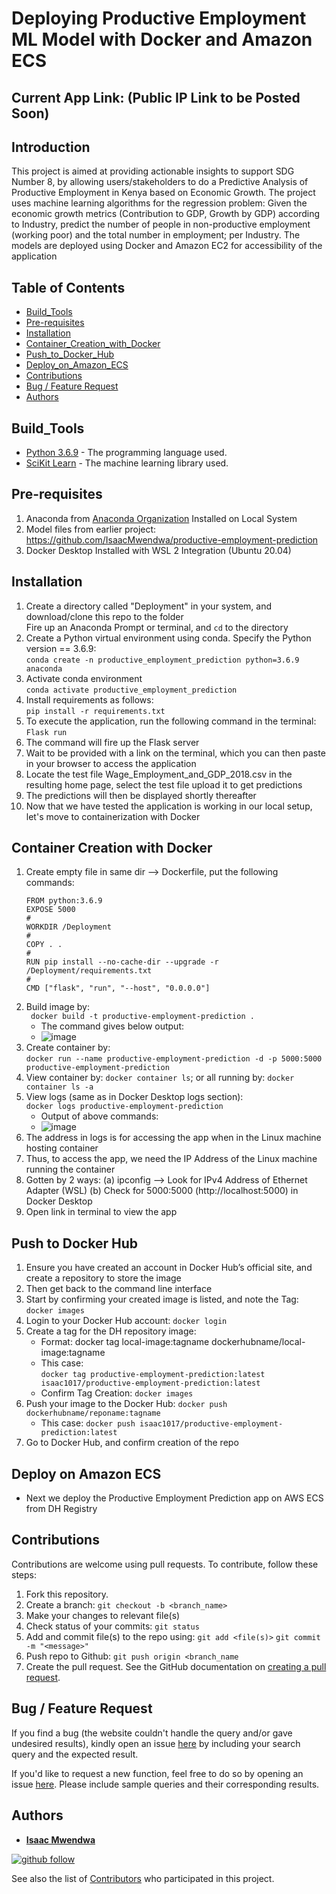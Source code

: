 # Deploying Productive Employment ML Model with Docker and Amazon ECS

## Current App Link: (Public IP Link to be Posted Soon)

## Introduction
This project is aimed at providing actionable insights to support SDG Number 8, by allowing users/stakeholders to do a Predictive Analysis of Productive Employment in Kenya based on Economic Growth. The project uses machine learning algorithms for the regression problem: Given the economic growth metrics (Contribution to GDP, Growth by GDP) according to Industry, predict the number of people in non-productive employment (working poor) and the total number in employment; per Industry. The models are deployed using Docker and Amazon EC2 for accessibility of the application

## Table of Contents
* [Build_Tools](#Build_Tools)
* [Pre-requisites](#Pre-requisites)
* [Installation](#Installation)
* [Container_Creation_with_Docker](#Container_Creation_with_Docker)
* [Push_to_Docker_Hub](#Push_to_Docker_Hub)
* [Deploy_on_Amazon_ECS](#Deploy_on_Amazon_ECS)
* [Contributions](#Contributions)
* [Bug / Feature Request](#Bug--Feature-Request)
* [Authors](#Authors)

## Build_Tools
* [Python 3.6.9](https://www.python.org/) - The programming language used.
* [SciKit Learn](https://scikit-learn.org/stable/) - The machine learning library used.


## Pre-requisites
1. Anaconda from [Anaconda Organization](https://www.anaconda.com/) Installed on Local System
2. Model files from earlier project: https://github.com/IsaacMwendwa/productive-employment-prediction
3. Docker Desktop Installed with WSL 2 Integration (Ubuntu 20.04)

## Installation
1. Create a directory called "Deployment" in your system, and download/clone this repo to the folder \
   Fire up an Anaconda Prompt or terminal, and ```cd``` to the directory
2. Create a Python virtual environment using conda. Specify the Python version == 3.6.9: \
   ```conda create -n productive_employment_prediction python=3.6.9 anaconda```
3. Activate conda environment \
   ```conda activate productive_employment_prediction```
4. Install requirements as follows: \
	```pip install -r requirements.txt```
5. To execute the application, run the following command in the terminal: 
    ```Flask run```
6. The command will fire up the Flask server
7. Wait to be provided with a link on the terminal, which you can then paste in your browser to access the application
8. Locate the test file Wage_Employment_and_GDP_2018.csv in the resulting home page, select the test file upload it to get predictions
9. The predictions will then be displayed shortly thereafter
10. Now that we have tested the application is working in our local setup, let's move to containerization with Docker

## Container Creation with Docker
1. Create empty file in same dir --> Dockerfile, put the following commands:
	```
	FROM python:3.6.9
	EXPOSE 5000
	# 
	WORKDIR /Deployment
	# 
	COPY . .
	# 
	RUN pip install --no-cache-dir --upgrade -r /Deployment/requirements.txt 
	#
	CMD ["flask", "run", "--host", "0.0.0.0"]
	```
2. Build image by: \
    ``` docker build -t productive-employment-prediction .```
    * The command gives below output:
    * ![image](https://github.com/IsaacMwendwa/Deploying-ML-Model-with-Docker-and-Amazon-ECS/assets/51324520/fdf73a44-e1f0-4a9a-a255-f6b239afc280)
3. Create container by: \
   ```docker run --name productive-employment-prediction -d -p 5000:5000 productive-employment-prediction```
4. View container by: ```docker container ls```; or all running by: ```docker container ls -a```
5. View logs (same as in Docker Desktop logs section): \
  ```docker logs productive-employment-prediction```
	* Output of above commands:
	* ![image](https://github.com/IsaacMwendwa/Deploying-ML-Model-with-Docker-and-Amazon-ECS/assets/51324520/f7aa9cad-4059-4fab-a1c7-3d0474f2a652)
6. The address in logs is for accessing the app when in the Linux machine hosting container
7. Thus, to access the app, we need the IP Address of the Linux machine running the container
8. Gotten by 2 ways:
	(a) ipconfig --> Look for IPv4 Address of Ethernet Adapter (WSL)
	(b) Check for 5000:5000 (http://localhost:5000) in Docker Desktop
9. Open link in terminal to view the app

## Push to Docker Hub
1. Ensure you have created an account in Docker Hub’s official site, and create a repository to store the image
2. Then get back to the command line interface
3. Start by confirming your created image is listed, and note the Tag: \
  ```docker images```
4. Login to your Docker Hub account: ```docker login```
5. Create a tag for the DH repository image:
	* Format: docker tag local-image:tagname dockerhubname/local-image:tagname
	* This case: \
	```docker tag productive-employment-prediction:latest isaac1017/productive-employment-prediction:latest```
	* Confirm Tag Creation: ```docker images```
6. Push your image to the Docker Hub: ```docker push dockerhubname/reponame:tagname```
	* This case: ```docker push isaac1017/productive-employment-prediction:latest```
7. Go to Docker Hub, and confirm creation of the repo

## Deploy on Amazon ECS
* Next we deploy the Productive Employment Prediction app on AWS ECS from DH Registry

## Contributions
Contributions are welcome using pull requests. To contribute, follow these steps:
1. Fork this repository.
2. Create a branch: `git checkout -b <branch_name>`
3. Make your changes to relevant file(s)
4. Check status of your commits: `git status`
6. Add and commit file(s) to the repo using:
    `git add <file(s)>`
    `git commit -m "<message>"`
8. Push repo to Github: `git push origin <branch_name`
9. Create the pull request. See the GitHub documentation on [creating a pull request](https://help.github.com/en/github/collaborating-with-issues-and-pull-requests/creating-a-pull-request).

## Bug / Feature Request
If you find a bug (the website couldn't handle the query and/or gave undesired results), kindly open an issue [here](https://github.com/IsaacMwendwa/Deploying-ML-Model-with-Docker-and-Amazon-ECS/issues/new) by including your search query and the expected result.

If you'd like to request a new function, feel free to do so by opening an issue [here](https://github.com/IsaacMwendwa/Deploying-ML-Model-with-Docker-and-Amazon-ECS/issues/new). Please include sample queries and their corresponding results.


## Authors

* **[Isaac Mwendwa](https://github.com/IsaacMwendwa)**
    
[![github follow](https://img.shields.io/github/followers/IsaacMwendwa?label=Follow_on_GitHub)](https://github.com/IsaacMwendwa)


See also the list of [Contributors](https://github.com/IsaacMwendwa/Deploying-ML-Model-with-Docker-and-Amazon-ECS/contributors) who participated in this project.


